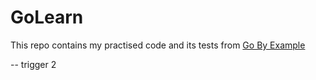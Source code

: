 # GoLearn

This repo contains my practised code and its tests from [Go By Example](https://gobyexample.com/)

-- trigger 2
